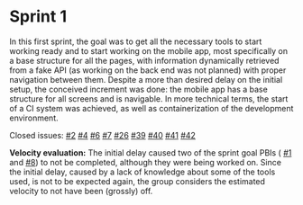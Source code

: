 # Sprint 1
In this first sprint, the goal was to get all the necessary tools to start working ready and to start working on the mobile app, most specifically on a base structure for all the pages, with information dynamically retrieved from a fake API (as working on the back end was not planned) with proper navigation between them. Despite a more than desired delay on the initial setup, the conceived increment was done: the mobile app has a base structure for all screens and is navigable.
In more technical terms, the start of a CI system was achieved, as well as containerization of the development environment.

Closed issues:
[#2](https://gitlab.com/ldso18-19/t3g1/issues/2)
[#4](https://gitlab.com/ldso18-19/t3g1/issues/4)
[#6](https://gitlab.com/ldso18-19/t3g1/issues/6)
[#7](https://gitlab.com/ldso18-19/t3g1/issues/7)
[#26](https://gitlab.com/ldso18-19/t3g1/issues/26)
[#39](https://gitlab.com/ldso18-19/t3g1/issues/39)
[#40](https://gitlab.com/ldso18-19/t3g1/issues/40)
[#41](https://gitlab.com/ldso18-19/t3g1/issues/41)
[#42](https://gitlab.com/ldso18-19/t3g1/issues/42)

****Velocity evaluation:**** The initial delay caused two of the sprint goal PBIs (
[#1](https://gitlab.com/ldso18-19/t3g1/issues/1) and 
[#8](https://gitlab.com/ldso18-19/t3g1/issues/8)) to not be completed, although they were being worked on. Since the initial delay, caused by a lack of knowledge about some of the tools used, is not to be expected again, the group considers the estimated velocity to not have been (grossly) off.